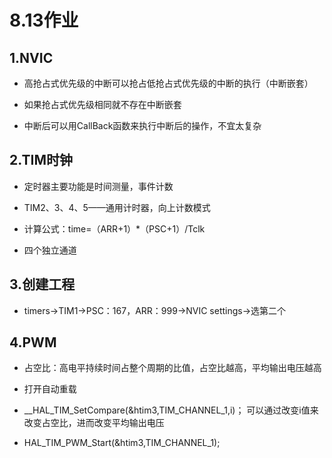 
# 8.13作业

## 1.NVIC

- 高抢占式优先级的中断可以抢占低抢占式优先级的中断的执行（中断嵌套）

- 如果抢占式优先级相同就不存在中断嵌套
 
- 中断后可以用CallBack函数来执行中断后的操作，不宜太复杂

## 2.TIM时钟

- 定时器主要功能是时间测量，事件计数

- TIM2、3、4、5——通用计时器，向上计数模式

- 计算公式：time=（ARR+1）*（PSC+1）/Tclk

- 四个独立通道

## 3.创建工程

- timers->TIM1->PSC：167，ARR：999->NVIC settings->选第二个

## 4.PWM

- 占空比：高电平持续时间占整个周期的比值，占空比越高，平均输出电压越高

- 打开自动重载

- __HAL_TIM_SetCompare(&htim3,TIM_CHANNEL_1,i)；   可以通过改变i值来改变占空比，进而改变平均输出电压

- 	HAL_TIM_PWM_Start(&htim3,TIM_CHANNEL_1);